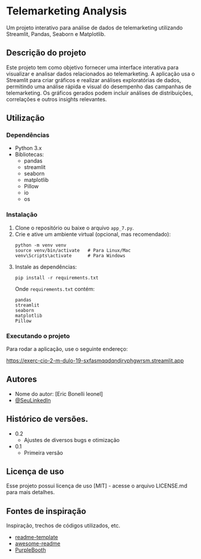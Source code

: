# Telemarketing Analysis

Um projeto interativo para análise de dados de telemarketing utilizando Streamlit, Pandas, Seaborn e Matplotlib.

## Descrição do projeto

Este projeto tem como objetivo fornecer uma interface interativa para visualizar e analisar dados relacionados ao telemarketing. A aplicação usa o Streamlit para criar gráficos e realizar análises exploratórias de dados, permitindo uma análise rápida e visual do desempenho das campanhas de telemarketing. Os gráficos gerados podem incluir análises de distribuições, correlações e outros insights relevantes.

## Utilização

### Dependências

* Python 3.x
* Bibliotecas:
  * pandas
  * streamlit
  * seaborn
  * matplotlib
  * Pillow
  * io
  * os

### Instalação

1. Clone o repositório ou baixe o arquivo `app_7.py`.
2. Crie e ative um ambiente virtual (opcional, mas recomendado):
    ```
    python -m venv venv
    source venv/bin/activate   # Para Linux/Mac
    venv\Scripts\activate      # Para Windows
    ```
3. Instale as dependências:
    ```
    pip install -r requirements.txt
    ```
    Onde `requirements.txt` contém:
    ```
    pandas
    streamlit
    seaborn
    matplotlib
    Pillow
    ```

### Executando o projeto

Para rodar a aplicação, use o seguinte endereço:

https://exerc-cio-2-m-dulo-19-sxfasmqqdqndjrvphgwrsm.streamlit.app

## Autores

* Nome do autor: [Eric Bonelli leonel]
* [@SeuLinkedIn](https://www.linkedin.com/in/ericbonelli/)

## Histórico de versões.

* 0.2
  * Ajustes de diversos bugs e otimização
* 0.1
  * Primeira versão

## Licença de uso

Esse projeto possui licença de uso [MIT] - acesse o arquivo LICENSE.md para mais detalhes.

## Fontes de inspiração

Inspiração, trechos de códigos utilizados, etc.
* [readme-template](https://gist.github.com/DomPizzie/7a5ff55ffa9081f2de27c315f5018afc)
* [awesome-readme](https://github.com/matiassingers/awesome-readme)
* [PurpleBooth](https://gist.github.com/PurpleBooth/109311bb0361f32d87a2)



